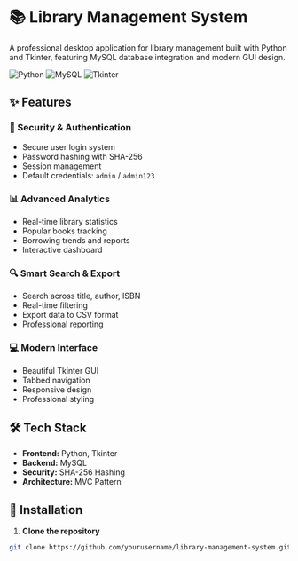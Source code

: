 # 📚 Library Management System

A professional desktop application for library management built with Python and Tkinter, featuring MySQL database integration and modern GUI design.

![Python](https://img.shields.io/badge/Python-3.x-blue)
![MySQL](https://img.shields.io/badge/MySQL-Database-orange)
![Tkinter](https://img.shields.io/badge/GUI-Tkinter-green)

## ✨ Features

### 🔐 Security & Authentication
- Secure user login system
- Password hashing with SHA-256
- Session management
- Default credentials: `admin` / `admin123`

### 📊 Advanced Analytics
- Real-time library statistics
- Popular books tracking
- Borrowing trends and reports
- Interactive dashboard

### 🔍 Smart Search & Export
- Search across title, author, ISBN
- Real-time filtering
- Export data to CSV format
- Professional reporting

### 💻 Modern Interface
- Beautiful Tkinter GUI
- Tabbed navigation
- Responsive design
- Professional styling

## 🛠️ Tech Stack

- **Frontend:** Python, Tkinter
- **Backend:** MySQL
- **Security:** SHA-256 Hashing
- **Architecture:** MVC Pattern

## 🚀 Installation

1. **Clone the repository**
```bash
git clone https://github.com/yourusername/library-management-system.git
